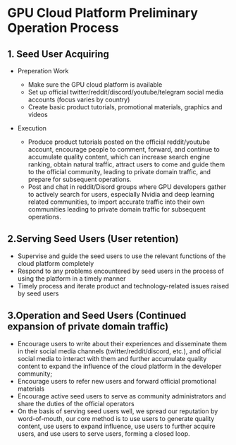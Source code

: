 # GPU Cloud Platform Preliminary Operation Process

## 1. Seed User Acquiring

- Preperation Work

  - Make sure the GPU cloud platform is available
  - Set up official twitter/reddit/discord/youtube/telegram social media accounts (focus varies by country)
  - Create basic product tutorials, promotional materials, graphics and videos

- Execution

  - Produce product tutorials posted on the official reddit/youtube account, encourage people to comment, forward, and continue to accumulate quality content, which can increase search engine ranking, obtain natural traffic, attract users to come and guide them to the official community, leading to private domain traffic, and prepare for subsequent operations.
  - Post and chat in reddit/Disord groups where GPU developers gather to actively search for users, especially Nvidia and deep learning related communities, to import accurate traffic into their own communities leading to private domain traffic for subsequent operations.

## 2.Serving Seed Users (User retention)

- Supervise and guide the seed users to use the relevant functions of the cloud platform completely
- Respond to any problems encountered by seed users in the process of using the platform in a timely manner
- Timely process and iterate product and technology-related issues raised by seed users

## 3.Operation and Seed Users (Continued expansion of private domain traffic)

- Encourage users to write about their experiences and disseminate them in their social media channels (twitter/reddit/discord, etc.), and official social media to interact with them and further accumulate quality content to expand the influence of the cloud platform in the developer community;
- Encourage users to refer new users and forward official promotional materials
- Encourage active seed users to serve as community administrators and share the duties of the official operators
- On the basis of serving seed users well, we spread our reputation by word-of-mouth, our core method is to use users to generate quality content, use users to expand influence, use users to further acquire users, and use users to serve users, forming a closed loop.
